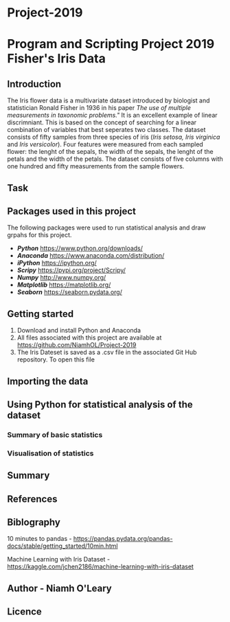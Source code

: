# Project-2019
# Program and Scripting Project 2019 Fisher's Iris Data

## Introduction

The Iris flower data is a multivariate dataset introduced by biologist and statistician Ronald Fisher in 1936 in his paper *The use of multiple measurements in taxonomic problems."* It is an excellent example of linear discrimniant. This is based on the concept of searching for a  linear combination of variables that best seperates two classes. The dataset consists of fifty samples from three species of iris (*Iris setosa, Iris virginica* and *Iris versicolor*). Four features were measured from each sampled flower: the lenght of the sepals, the width of the sepals, the lenght of the petals and the width of the petals. The dataset consists of five columns with one hundred and fifty measurements from the sample flowers. 

## Task




## Packages used in this project

The following packages were used to run statistical analysis and draw grpahs for this project.
- **_Python_** https://www.python.org/downloads/
- **_Anaconda_** https://www.anaconda.com/distribution/
- **_iPython_** https://ipython.org/
- **_Scripy_** https://pypi.org/project/Scripy/
- **_Numpy_** http://www.numpy.org/
- **_Matplotlib_** https://matplotlib.org/
- **_Seaborn_** https://seaborn.pydata.org/

## Getting started
1. Download and install Python and Anaconda
2. All files associated with this project are available at https://github.com/NiamhOL/Project-2019
3. The Iris Dateset is saved as a .csv file in the associated Git Hub repository. To open this file 

## Importing the data

## Using Python for statistical analysis of the dataset

### Summary of basic statistics

### Visualisation of statistics

## Summary 

## References

## Biblography 

10 minutes to pandas - https://pandas.pydata.org/pandas-docs/stable/getting_started/10min.html

Machine Learning with Iris Dataset - https://kaggle.com/jchen2186/machine-learning-with-iris-dataset


## Author - Niamh O'Leary

## Licence 
